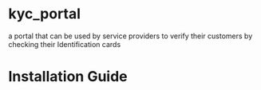 # kyc_portal
a portal that can be used by service providers to verify their customers by checking their Identification cards


# Installation Guide
